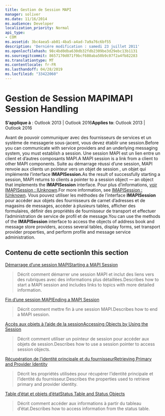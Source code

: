 ```yaml
---
title: Gestion de Session MAPI
manager: soliver
ms.date: 11/16/2014
ms.audience: Developer
localization_priority: Normal
api_type:
- COM
ms.assetid: 3bc4aea5-ab01-4ba5-a4ad-7a9a76c6bf55
description: 'Derniére modification : samedi 23 juillet 2011'
ms.openlocfilehash: 98c4bd0dba630db32fdb2309be3d29ebc13b1131
ms.sourcegitcommit: 8657170d071f9bcf680aba50b9c07f2a4fb82283
ms.translationtype: MT
ms.contentlocale: fr-FR
ms.lasthandoff: 04/28/2019
ms.locfileid: "33422060"
---
```

# <a name="mapi-session-handling"></a><span data-ttu-id="ba71d-103">Gestion de Session MAPI</span><span class="sxs-lookup"><span data-stu-id="ba71d-103">MAPI Session Handling</span></span>

  
  
<span data-ttu-id="ba71d-104">**S’applique à** : Outlook 2013 | Outlook 2016</span><span class="sxs-lookup"><span data-stu-id="ba71d-104">**Applies to**: Outlook 2013 | Outlook 2016</span></span> 
  
<span data-ttu-id="ba71d-105">Avant de pouvoir communiquer avec des fournisseurs de services et un système de messagerie sous-jacent, vous devez établir une session.</span><span class="sxs-lookup"><span data-stu-id="ba71d-105">Before you can communicate with service providers and an underlying messaging system, you must establish a session.</span></span> <span data-ttu-id="ba71d-106">Une session MAPI est un lien entre un client et d’autres composants MAPI.</span><span class="sxs-lookup"><span data-stu-id="ba71d-106">A MAPI session is a link from a client to other MAPI components.</span></span> <span data-ttu-id="ba71d-107">Suite au démarrage réussi d’une session, MAPI renvoie aux clients un pointeur vers un objet de session , un objet qui implémente l’interface **IMAPISession.**</span><span class="sxs-lookup"><span data-stu-id="ba71d-107">As the result of successfully starting a session, MAPI returns to clients a pointer to a session object — an object that implements the **IMAPISession** interface.</span></span> <span data-ttu-id="ba71d-108">Pour plus d’informations, [voir IMAPISession : IUnknown](imapisessioniunknown.md).</span><span class="sxs-lookup"><span data-stu-id="ba71d-108">For more information, see [IMAPISession : IUnknown](imapisessioniunknown.md).</span></span> <span data-ttu-id="ba71d-109">Vous pouvez utiliser les méthodes de l’interface **IMAPISession** pour accéder aux objets des fournisseurs de carnet d’adresses et de magasins de messages, accéder à plusieurs tables, afficher des formulaires, définir des propriétés de fournisseur de transport et effectuer l’administration de service de profil et de message.</span><span class="sxs-lookup"><span data-stu-id="ba71d-109">You can use the methods of the **IMAPISession** interface to access the objects of address book and message store providers, access several tables, display forms, set transport provider properties, and perform profile and message service administration.</span></span> 
  
## <a name="in-this-section"></a><span data-ttu-id="ba71d-110">Contenu de cette section</span><span class="sxs-lookup"><span data-stu-id="ba71d-110">In this section</span></span>

[<span data-ttu-id="ba71d-111">Démarrage d’une session MAPI</span><span class="sxs-lookup"><span data-stu-id="ba71d-111">Starting a MAPI Session</span></span>](starting-a-mapi-session.md)
  
> <span data-ttu-id="ba71d-112">Décrit comment démarrer une session MAPI et inclut des liens vers des rubriques avec des informations plus détaillées.</span><span class="sxs-lookup"><span data-stu-id="ba71d-112">Describes how to start a MAPI session and includes links to topics with more detailed information.</span></span>
    
[<span data-ttu-id="ba71d-113">Fin d’une session MAPI</span><span class="sxs-lookup"><span data-stu-id="ba71d-113">Ending a MAPI Session</span></span>](ending-a-mapi-session.md)
  
> <span data-ttu-id="ba71d-114">Décrit comment mettre fin à une session MAPI.</span><span class="sxs-lookup"><span data-stu-id="ba71d-114">Describes how to end a MAPI session.</span></span>
    
[<span data-ttu-id="ba71d-115">Accès aux objets à l’aide de la session</span><span class="sxs-lookup"><span data-stu-id="ba71d-115">Accessing Objects by Using the Session</span></span>](accessing-objects-by-using-the-session.md)
  
> <span data-ttu-id="ba71d-116">Décrit comment utiliser un pointeur de session pour accéder aux objets de session.</span><span class="sxs-lookup"><span data-stu-id="ba71d-116">Describes how to use a session pointer to access session objects.</span></span>
    
[<span data-ttu-id="ba71d-117">Récupération de l’identité principale et du fournisseur</span><span class="sxs-lookup"><span data-stu-id="ba71d-117">Retrieving Primary and Provider Identity</span></span>](retrieving-primary-and-provider-identity.md)
  
> <span data-ttu-id="ba71d-118">Décrit les propriétés utilisées pour récupérer l’identité principale et l’identité du fournisseur.</span><span class="sxs-lookup"><span data-stu-id="ba71d-118">Describes the properties used to retrieve primary and provider identity.</span></span>
    
[<span data-ttu-id="ba71d-119">Table d’état et objets d’état</span><span class="sxs-lookup"><span data-stu-id="ba71d-119">Status Table and Status Objects</span></span>](status-table-and-status-objects.md)
  
> <span data-ttu-id="ba71d-120">Décrit comment accéder aux informations à partir du tableau d’état.</span><span class="sxs-lookup"><span data-stu-id="ba71d-120">Describes how to access information from the status table.</span></span>
    

